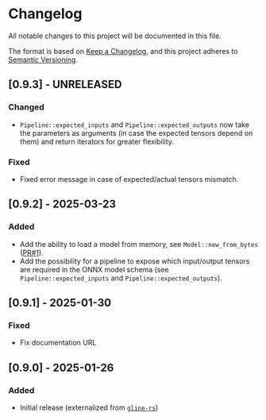 # Changelog

All notable changes to this project will be documented in this file.

The format is based on [Keep a Changelog](https://keepachangelog.com/en/1.1.0/), and this project adheres to [Semantic Versioning](https://semver.org/spec/v2.0.0.html).


## [0.9.3] - UNRELEASED

### Changed

* `Pipeline::expected_inputs` and `Pipeline::expected_outputs` now take the parameters as arguments (in case the expected tensors depend on them) and return iterators for greater flexibility.

### Fixed

* Fixed error message in case of expected/actual tensors mismatch.

## [0.9.2] - 2025-03-23

### Added

* Add the ability to load a model from memory, see `Model::new_from_bytes` ([PR#1](https://github.com/fbilhaut/orp/pull/1)).
* Add the possibility for a pipeline to expose which input/output tensors are required in the ONNX model schema (see `Pipeline::expected_inputs` and `Pipeline::expected_outputs`).


## [0.9.1] - 2025-01-30

### Fixed 

* Fix documentation URL

## [0.9.0] - 2025-01-26

### Added

* Initial release (externalized from [`gline-rs`](https://github.com/fbilhaut/gline-rs))
